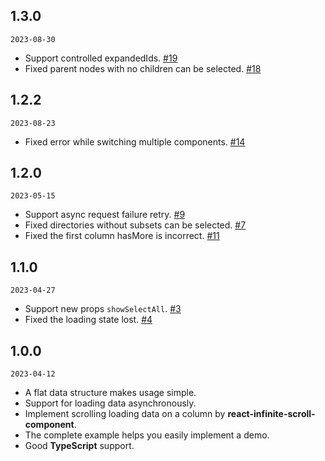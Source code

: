 ## 1.3.0

`2023-08-30`

- Support controlled expandedIds. [#19](https://github.com/mintsweet/miller-columns-select/issues/19)
- Fixed parent nodes with no children can be selected. [#18](https://github.com/mintsweet/miller-columns-select/issues/18)

## 1.2.2

`2023-08-23`

- Fixed error while switching multiple components. [#14](https://github.com/mintsweet/miller-columns-select/issues/14)

## 1.2.0

`2023-05-15`

- Support async request failure retry. [#9](https://github.com/mintsweet/miller-columns-select/issues/9)
- Fixed directories without subsets can be selected. [#7](https://github.com/mintsweet/miller-columns-select/issues/7)
- Fixed the first column hasMore is incorrect. [#11](https://github.com/mintsweet/miller-columns-select/issues/11)

## 1.1.0

`2023-04-27`

- Support new props `showSelectAll`. [#3](https://github.com/mintsweet/miller-columns-select/issues/3)
- Fixed the loading state lost. [#4](https://github.com/mintsweet/miller-columns-select/issues/4)

## 1.0.0

`2023-04-12`

- A flat data structure makes usage simple.
- Support for loading data asynchronously.
- Implement scrolling loading data on a column by **react-infinite-scroll-component**.
- The complete example helps you easily implement a demo.
- Good **TypeScript** support.
